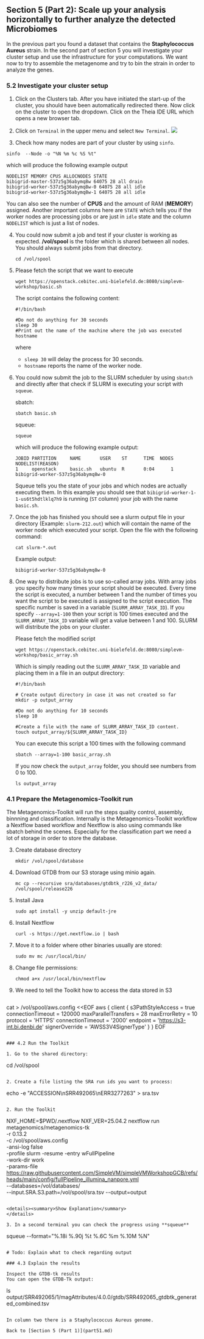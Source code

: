 ## Section 5 (Part 2): Scale up your analysis horizontally to further analyze the detected Microbiomes


In the previous part you found a dataset that contains the **Staphylococcus Aureus** strain. 
In the second part of section 5 you will investigate your cluster setup and use the infrastructure
for your computations. We want now to try to assemble the metagenome and try to bin the strain in order to analyze the genes.

### 5.2 Investigate your cluster setup

1. Click on the Clusters tab. After you have initiated the start-up of the cluster,
   you should have been automatically redirected there. Now click on the cluster to open the dropdown.
   Click on the Theia IDE URL which opens a new browser tab.

2. Click on `Terminal` in the upper menu and select `New Terminal`.
   ![](figures/terminal.png)

3. Check how many nodes  are part of your cluster by using `sinfo`. 

```
sinfo  --Node -o "%N %m %c %S %t"
```
which will produce the following example output
```
NODELIST MEMORY CPUS ALLOCNODES STATE
bibigrid-master-537z5g36abymq8w 64075 28 all drain
bibigrid-worker-537z5g36abymq8w-0 64075 28 all idle
bibigrid-worker-537z5g36abymq8w-1 64075 28 all idle
```
You can also see the number of **CPUS** and the amount of RAM (**MEMORY**) assigned.
Another important columns here are `STATE` which tells you if the worker nodes are processing jobs
or are just in `idle` state and the column `NODELIST` which is just a list of nodes.

4. You could now submit a job and test if your cluster is working as expected.
   **/vol/spool** is the folder which is shared between all nodes. You should always submit jobs
   from that directory.
   ```
   cd /vol/spool
   ```

5. Please fetch the script that we want to execute
   ```
   wget https://openstack.cebitec.uni-bielefeld.de:8080/simplevm-workshop/basic.sh
   ```
   The script contains the following content:
   ```
   #!/bin/bash
   
   #Do not do anything for 30 seconds 
   sleep 30
   #Print out the name of the machine where the job was executed
   hostname
   ```
   where
    * `sleep 30` will delay the process for 30 seconds.
    * `hostname` reports the name of the worker node.

6. You could now submit the job to the SLURM scheduler by using `sbatch` and directly after that
   check if SLURM is executing your script with `squeue`.

   sbatch:
   ```
   sbatch basic.sh
   ```
   
   squeue:
   ```
   squeue
   ```
   which will produce the following example output:
   ```
   JOBID PARTITION     NAME       USER    ST      TIME  NODES NODELIST(REASON)
   1     openstack     basic.sh   ubuntu  R       0:04      1 bibigrid-worker-537z5g36abymq8w-0
   ```
   Squeue tells you the state of your jobs and which nodes are actually executing them.
   In this example you should see that `bibigrid-worker-1-1-us6t5hdtlklq7h9` is running (`ST` column) your job
   with the name `basic.sh`.

7. Once the job has finished you should see a slurm output file in your directory (Example: `slurm-212.out`)
   which will contain the name of the worker node which executed your script.
   Open the file with the following command:
   ```
   cat slurm-*.out
   ```
   Example output:
   ```
   bibigrid-worker-537z5g36abymq8w-0
   ```

8. One way to distribute jobs is to use so-called array jobs. With array jobs you specify how many times
   your script should be executed. Every time the script is executed, a number between 1 and the number of times
   you want the script to be executed is assigned to the script execution. The specific number is saved in a
   variable (`SLURM_ARRAY_TASK_ID`). If you specify `--array=1-100` then your script is 100 times executed and
   the `SLURM_ARRAY_TASK_ID` variable will get a value between 1 and 100. SLURM will distribute the
   jobs on your cluster.

   Please fetch the modified script
   ```
   wget https://openstack.cebitec.uni-bielefeld.de:8080/simplevm-workshop/basic_array.sh
   ```

   Which is simply reading out the `SLURM_ARRAY_TASK_ID` variable and placing them in a file in an
   output directory:

   ```
   #!/bin/bash
   
   # Create output directory in case it was not created so far
   mkdir -p output_array
   
   #Do not do anything for 10 seconds 
   sleep 10
   
   #Create a file with the name of SLURM_ARRAY_TASK_ID content. 
   touch output_array/${SLURM_ARRAY_TASK_ID}
   ```
 
   You can execute this script a 100 times with the following command 
   ```
   sbatch --array=1-100 basic_array.sh
   ```
   
   If you now check the `output_array` folder, you should see numbers from 0 to 100.
   ```
   ls output_array
   ```

### 4.1 Prepare the Metagenomics-Toolkit run  

The Metagenomics-Toolkit will run the steps quality control, assembly, binnning and classification.
Internally is the Metagenomics-Toolkit workflow a Nextflow based workflow and Nextflow is also using commands like sbatch behind the scenes. 
Especially for the classification part we need a lot of storage in order to store the database.

3. Create database directory

   ```
   mkdir /vol/spool/database
   ```

4. Download GTDB from our S3 storage using minio again. 

   ```
   mc cp --recursive sra/databases/gtdbtk_r226_v2_data/ /vol/spool/release226
   ```

5. Install Java 

   ```
   sudo apt install -y unzip default-jre 
   ```

6. Install Nextflow

   ```
   curl -s https://get.nextflow.io | bash
   ```

6. Move it to a folder where other binaries usually are stored:
   ```
   sudo mv mc /usr/local/bin/
   ```

7. Change file permissions:
   ```
   chmod a+x /usr/local/bin/nextflow
   ```

8. We need to tell the Toolkit how to access the data stored in S3

   ```
cat > /vol/spool/aws.config <<EOF
aws {
  client {
      s3PathStyleAccess = true
      connectionTimeout = 120000
      maxParallelTransfers = 28
      maxErrorRetry = 10
      protocol = 'HTTPS'
      connectionTimeout = '2000'
      endpoint = 'https://s3-int.bi.denbi.de'
      signerOverride = 'AWSS3V4SignerType'
    }
   }
EOF 
   ```

### 4.2 Run the Toolkit

1. Go to the shared directory:
   ```
   cd /vol/spool
   ```

2. Create a file listing the SRA run ids you want to process: 
   ```
   echo -e "ACCESSION\nSRR492065\nERR3277263" > sra.tsv 
   ```
   
2. Run the Toolkit 
   ```
   NXF_HOME=$PWD/.nextflow NXF_VER=25.04.2 nextflow run metagenomics/metagenomics-tk \
        -r 0.13.2 \
        -c /vol/spool/aws.config \
        -ansi-log false \
        -profile slurm -resume -entry wFullPipeline \
        -work-dir work \
        -params-file https://raw.githubusercontent.com/SimpleVM/simpleVMWorkshopGCB/refs/heads/main/config/fullPipeline_illumina_nanpore.yml \
        --databases=/vol/databases/ \
        --input.SRA.S3.path=/vol/spool/sra.tsv --output=output
   ``` 

   <details><summary>Show Explanation</summary>
   </details>

3. In a second terminal you can check the progress using **squeue**
   ```
   squeue --format="%.18i %.90j %t %.6C %m %.10M %N"
   ```

# Todo: Explain what to check regarding output

### 4.3 Explain the results

   Inspect the GTDB-tk results
   You can open the GTDB-Tk output:
   ```
   ls output/SRR492065/1/magAttributes/4.0.0/gtdb/SRR492065_gtdbtk_generated_combined.tsv   
   ```

   In column two there is a Staphylococcus Aureus genome.

Back to [Section 5 (Part 1)](part51.md)
